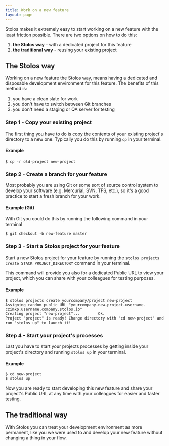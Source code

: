 ```yaml
---
title: Work on a new feature
layout: page
---
```


Stolos makes it extremely easy to start working on a new feature with the least friction possible. There are two options on how to do this:

1. **the Stolos way** - with a dedicated project for this feature
2. **the traditional way** - reusing your existing project

## The Stolos way
Working on a new feature the Stolos way, means having a dedicated and disposable development environment for this feature. The benefits of this method is:

1. you have a clean slate for work
2. you don't have to switch between Git branches
3. you don't need a staging or QA server for testing

### Step 1 - Copy your existing project

The first thing you have to do is copy the contents of your existing project's directory to a new one. Typically you do this by running `cp` in your terminal.

#### Example

```
$ cp -r old-project new-project
```

### Step 2 - Create a branch for your feature

Most probably you are using Git or some sort of source control system to develop your software (e.g. Mercurial, SVN, TFS, etc.), so it's a good practice to start a fresh branch for your work.

#### Example (Git)

With Git you could do this by running the following command in your terminal

```
$ git checkout -b new-feature master
```

### Step 3 - Start a Stolos project for your feature

Start a new Stolos project for your feature by running the `stolos projects create STACK PROJECT_DIRECTORY` command in your terminal.

This command will provide you also for a dedicated Public URL to view your project, which you can share with your colleagues for testing purposes.


#### Example

```
$ stolos projects create yourcompany/project new-project
Assigning random public URL "yourcompany-new-project-username-czimkp.username.company.stolos.io"
Creating project "new-project"...        Ok.
Project "project" is ready! Change directory with "cd new-project" and run "stolos up" to launch it!
```

### Step 4 - Start your project's processes

Last you have to start your projects processes by getting inside your project's directory and running `stolos up` in your terminal.

#### Example

```
$ cd new-project
$ stolos up
```

Now you are ready to start developing this new feature and share your project's Public URL at any time with your colleagues for easier and faster testing.

## The traditional way

With Stolos you can treat your development environment as more permanent, like you we were used to and develop your new feature without changing a thing in your flow.
